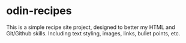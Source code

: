 # odin-recipes

This is a simple recipe site project, designed to better my HTML and Git/Github skills. Including text styling, images, links, bullet points, etc.
